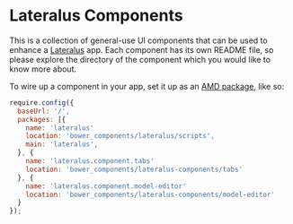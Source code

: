 # Lateralus Components

This is a collection of general-use UI components that can be used to enhance a [Lateralus](https://github.com/Jellyvision/lateralus) app.  Each component has its own README file, so please explore the directory of the component which you would like to know more about.

To wire up a component in your app, set it up as an [AMD package](http://requirejs.org/docs/api.html#packages), like so:


````javascript
require.config({
  baseUrl: '/',
  packages: [{
    name: 'lateralus'
    location: 'bower_components/lateralus/scripts',
    main: 'lateralus',
  }, {
    name: 'lateralus.component.tabs'
    location: 'bower_components/lateralus-components/tabs'
  }, {
    name: 'lateralus.component.model-editor'
    location: 'bower_components/lateralus-components/model-editor'
  }
});
````
